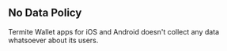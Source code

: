 ## No Data Policy 

Termite Wallet apps for iOS and Android doesn't collect any data whatsoever about its users.
